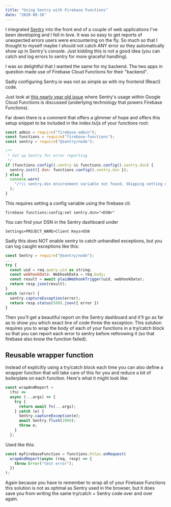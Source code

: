 ```yaml
---
title: "Using Sentry with Firebase Functions"
date: "2020-08-16"
---
```


I integrated [Sentry](https://sentry.io/) into the front end of a couple of web applications I've been developing and I fell in love. It was so easy to get reports of unexpected errors users were encountering on the fly. So much so that I thought to myself maybe I should not catch ANY error so they automatically show up in Sentry's console. Just kidding this is not a good idea (you can catch and log errors to sentry for more graceful handling).

I was so delightful that I wanted the same for my backend. The two apps in question made use of Firebase Cloud Functions for their "backend".

Sadly configuring Sentry.io was not as simple as with my frontend (React) code.

Just look at [this nearly year old issue](https://github.com/getsentry/sentry-javascript/issues/2122) where Sentry's usage within Google Cloud Functions is discussed (underlying technology that powers Firebase Functions).

Far down there is a comment that offers a glimmer of hope and offers this setup snippet to be included in the index.ts/js of your functions root:

```js
const admin = require("firebase-admin");
const functions = require("firebase-functions");
const sentry = require("@sentry/node");

/**
 * Set up Sentry for error reporting
 */
if (functions.config().sentry && functions.config().sentry.dsn) {
  sentry.init({ dsn: functions.config().sentry.dsn });
} else {
  console.warn(
    "/!\\ sentry.dsn environment variable not found. Skipping setting up Sentry..."
  );
}
```

This requires setting a config variable using the firebase cli:

```shell
firebase functions:config:set sentry.dsn="<DSN>"
```

You can find your DSN in the Sentry dashboard under

```
Settings>PROJECT_NAME>Client Keys>DSN
```

Sadly this does NOT enable sentry to catch unhandled exceptions, but you can log caught exceptions like this:

```javascript
const Sentry = require("@sentry/node");
...
try {
  const uid = req.query.uid as string;
  const webhookData: WebhookData = req.body;
  const result = await plaidWebhookTrigger(uid, webhookData);
  return resp.json(result);
}
catch (error) {
  sentry.captureException(error);
  return resp.status(500).json({ error })
}
```

Then you'll get a beautiful report on the Sentry dashboard and it'll go as far as to show you which exact line of code threw the exception: This solution requires you to wrap the body of each of your functions in a try/catch block so that you can report each error to sentry before rethrowing it (so that firebase also know the function failed).

## Reusable wrapper function

Instead of explicitly using a try/catch block each time you can also define a wrapper function that will take care of this for you and reduce a bit of boilerplate on each function. Here's what it might look like:

```javascript
const wrapAndReport =
  (fn) =>
  async (...args) => {
    try {
      return await fn(...args);
    } catch (e) {
      Sentry.captureException(e);
      await Sentry.flush(2000);
      throw e;
    }
  };
```

Used like this:

```javascript
const myFirebaseFunction = functions.https.onRequest(
  wrapAndReport(async (req, resp) => {
    throw Error("test error");
  })
);
```

Again because you have to remember to wrap all of your Firebase Functions this solution is not as optimal as Sentry used in the browser, but it does save you from writing the same try/catch + Sentry code over and over again.
